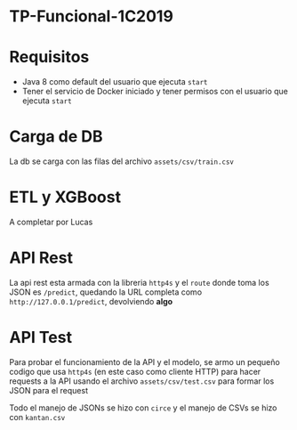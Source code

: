 # TP-Funcional-1C2019

# Requisitos

- Java 8 como default del usuario que ejecuta `start`
- Tener el servicio de Docker iniciado y tener permisos con el usuario que ejecuta `start`


# Carga de DB

La db se carga con las filas del archivo `assets/csv/train.csv`

# ETL y XGBoost

A completar por Lucas

# API Rest

La api rest esta armada con la libreria `http4s` y el `route` donde toma los JSON es `/predict`, quedando la URL completa como `http://127.0.0.1/predict`, devolviendo **algo**

# API Test

Para probar el funcionamiento de la API y el modelo, se armo un pequeño codigo que usa `http4s` (en este caso como cliente HTTP) para hacer requests a la API usando el archivo `assets/csv/test.csv` para formar los JSON para el request

Todo el manejo de JSONs se hizo con `circe` y el manejo de CSVs se hizo con `kantan.csv`
